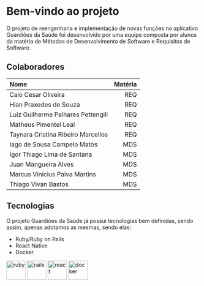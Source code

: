 # Bem-vindo ao projeto

O projeto de reengenharia e implementação de novas funções no aplicativo Guardiões da Saúde foi desenvolvido por uma equipe composta por alunos da matéria de Métodos de Desenvolvimento de Software e Requisitos de Software.

## Colaboradores

| Nome | Matéria |
|:-----------|-----------:|
| Caio César Oliveira | REQ |
| Hian Praxedes de Souza | REQ |
| Luiz Guilherme Palhares Pettengill | REQ |
| Matheus Pimentel Leal | REQ |
| Taynara Cristina Ribeiro Marcellos | REQ |
| Iago de Sousa Campelo Matos | MDS |
| Igor Thiago Lima de Santana | MDS |
| Juan Mangueira Alves | MDS |
| Marcus Vinícius Paiva Martins | MDS |
| Thiago Vivan Bastos | MDS |

## Tecnologias

O projeto Guardiões da Saúde já possui tecnologias bem definidas, sendo assim, apenas adotamos as mesmas, sendo elas:

- Ruby/Ruby on Rails
- React Native
- Docker

<img src="https://cdn.jsdelivr.net/gh/devicons/devicon/icons/ruby/ruby-original.svg" alt="ruby" width="50rem"/>
<img src="https://cdn.jsdelivr.net/gh/devicons/devicon/icons/rails/rails-original-wordmark.svg" alt="rails" width="50rem"/>
<img src="https://cdn.jsdelivr.net/gh/devicons/devicon/icons/react/react-original.svg" alt="react" width="50rem"/>
<img src="https://cdn.jsdelivr.net/gh/devicons/devicon/icons/docker/docker-original.svg" alt="docker" width="50rem"/>
